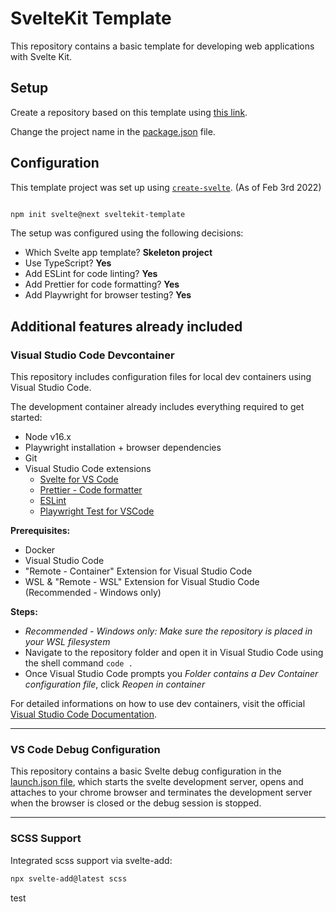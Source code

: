 # SvelteKit Template

This repository contains a basic template for developing web applications with Svelte Kit.

## Setup

Create a repository based on this template using [this link](https://github.com/henrikstorck/sveltekit-template/generate).

Change the project name in the [package.json](package.json#L2) file.

## Configuration

This template project was set up using [`create-svelte`](https://github.com/sveltejs/kit/tree/master/packages/create-svelte). (As of Feb 3rd 2022)

```bash

npm init svelte@next sveltekit-template

```

The setup was configured using the following decisions:

* Which Svelte app template? **Skeleton project**
* Use TypeScript? **Yes**
* Add ESLint for code linting? **Yes**
* Add Prettier for code formatting? **Yes**
* Add Playwright for browser testing? **Yes**

## Additional features already included

### Visual Studio Code Devcontainer

This repository includes configuration files for local dev containers using Visual Studio Code.

The development container already includes everything required to get started:
* Node v16.x
* Playwright installation + browser dependencies
* Git
* Visual Studio Code extensions
  * [Svelte for VS Code](https://marketplace.visualstudio.com/items?itemName=svelte.svelte-vscode)
  * [Prettier - Code formatter](https://marketplace.visualstudio.com/items?itemName=esbenp.prettier-vscode)
  * [ESLint](https://marketplace.visualstudio.com/items?itemName=dbaeumer.vscode-eslint)
  * [Playwright Test for VSCode](https://marketplace.visualstudio.com/items?itemName=ms-playwright.playwright)

**Prerequisites:**
* Docker
* Visual Studio Code
* "Remote - Container" Extension for Visual Studio Code 
* WSL & "Remote - WSL" Extension for Visual Studio Code  (Recommended - Windows only)

**Steps:**

* *Recommended - Windows only: Make sure the repository is placed in your WSL filesystem*
* Navigate to the repository folder and open it in Visual Studio Code using the shell command `code .`
* Once Visual Studio Code prompts you *Folder contains a Dev Container configuration file*, click *Reopen in container*

For detailed informations on how to use dev containers, visit the official [Visual Studio Code Documentation](https://code.visualstudio.com/docs/remote/containers).

___

### VS Code Debug Configuration

This repository contains a basic Svelte debug configuration in the [launch.json file](/.vscode/launch.json), which starts the svelte development server, opens and attaches to your chrome browser and terminates the development server when the browser is closed or the debug session is stopped.

___

### SCSS Support

Integrated scss support via svelte-add:

```bash
npx svelte-add@latest scss
```

test
